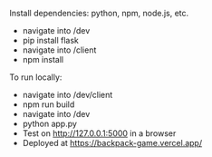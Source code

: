 Install dependencies: python, npm, node.js, etc.
* navigate into /dev
* pip install flask
* navigate into /client
* npm install

To run locally:
* navigate into /dev/client
* npm run build
* navigate into /dev
* python app.py
* Test on http://127.0.0.1:5000 in a browser
* Deployed at https://backpack-game.vercel.app/